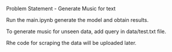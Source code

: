 Problem Statement - Generate Music for text

Run the main.ipynb generate the model and obtain results.

To generate music for unseen data, add query in data/test.txt file.

Rhe code for scraping the data will be uploaded later.